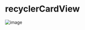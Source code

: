 # recyclerCardView


![image](https://user-images.githubusercontent.com/119389773/211950779-5843644d-53a9-48d7-8d82-045dff2b44f1.png)
